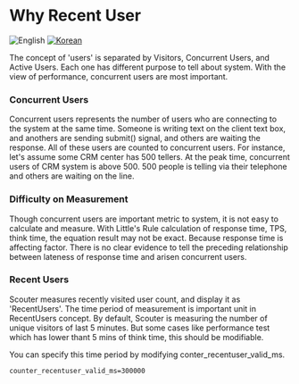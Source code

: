 # Why Recent User
![English](https://img.shields.io/badge/language-English-orange.svg) [![Korean](https://img.shields.io/badge/language-Korean-blue.svg)](Why-Recent-User_kr.md)

The concept of 'users' is separated by Visitors, Concurrent Users, and Active Users. Each one has different purpose to tell about system. With the view of performance, concurrent users are most important. 

### Concurrent Users
Concurrent users represents the number of users who are connecting to the system at the same time. Someone is writing text on the client text box, and anothers are sending submit() signal, and others are waiting the response. All of these users are counted to concurrent users. For instance, let's assume some CRM center has 500 tellers. At the peak time, concurrent users of CRM system is above 500. 500 people is telling via their telephone and others are waiting on the line. 

### Difficulty on Measurement
Though concurrent users are important metric to system, it is not easy to calculate and measure. With Little's Rule calculation of response time, TPS, think time, the equation result may not be exact. Because response time is affecting factor. There is no clear evidence to tell the preceding relationship between lateness of response time and arisen concurrent users. 

### Recent Users
Scouter measures recently visited user count, and display it as 'RecentUsers'. The time period of measurement is important unit in RecentUsers concept. By default, Scouter is measuring the number of unique visitors of last 5 minutes. But some cases like performance test which has lower thant 5 mins of think time, this should be modifiable.

You can specify this time period by modifying conter_recentuser_valid_ms.

```properties
counter_recentuser_valid_ms=300000
```

